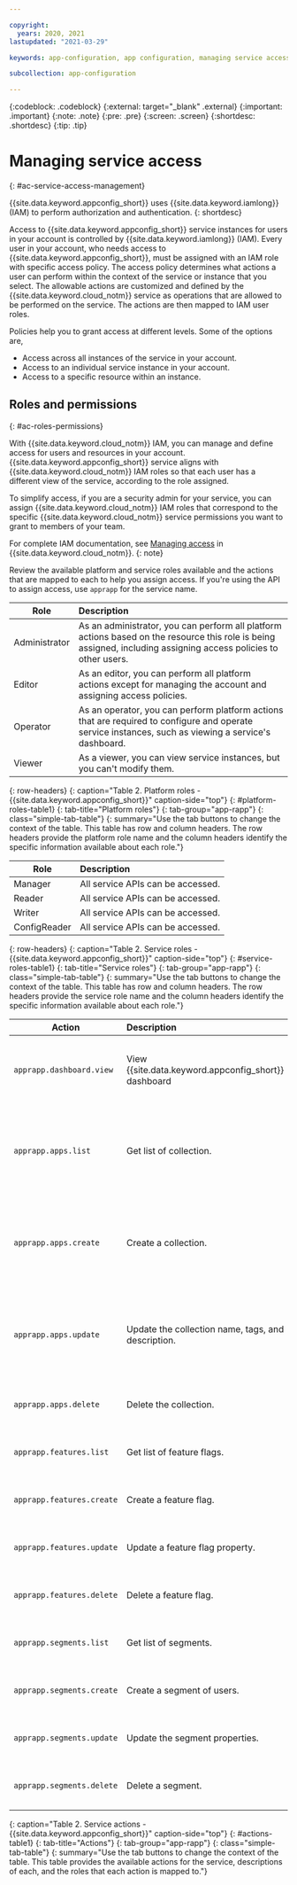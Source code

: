 ```yaml
---

copyright:
  years: 2020, 2021
lastupdated: "2021-03-29"

keywords: app-configuration, app configuration, managing service access, iam, account

subcollection: app-configuration

---
```


{:codeblock: .codeblock}
{:external: target="_blank" .external}
{:important: .important}
{:note: .note}
{:pre: .pre}
{:screen: .screen}
{:shortdesc: .shortdesc}
{:tip: .tip}

# Managing service access
{: #ac-service-access-management}

{{site.data.keyword.appconfig_short}} uses {{site.data.keyword.iamlong}} (IAM) to perform authorization and authentication.
{: shortdesc}

Access to {{site.data.keyword.appconfig_short}} service instances for users in your account is controlled by {{site.data.keyword.iamlong}} (IAM). Every user in your account, who needs access to {{site.data.keyword.appconfig_short}}, must be assigned with an IAM role with specific access policy. The access policy determines what actions a user can perform within the context of the service or instance that you select. The allowable actions are customized and defined by the {{site.data.keyword.cloud_notm}} service as operations that are allowed to be performed on the service. The actions are then mapped to IAM user roles.

Policies help you to grant access at different levels. Some of the options are,
- Access across all instances of the service in your account.
- Access to an individual service instance in your account.
- Access to a specific resource within an instance.

## Roles and permissions
{: #ac-roles-permissions}

With {{site.data.keyword.cloud_notm}} IAM, you can manage and define access for users and resources in your account. {{site.data.keyword.appconfig_short}} service aligns with {{site.data.keyword.cloud_notm}} IAM roles so that each user has a different view of the service, according to the role assigned. 

To simplify access, if you are a security admin for your service, you can assign {{site.data.keyword.cloud_notm}} IAM roles that correspond to the specific {{site.data.keyword.cloud_notm}} service permissions you want to grant to members of your team.

For complete IAM documentation, see [Managing access](/docs/account?topic=account-cloudaccess) in {{site.data.keyword.cloud_notm}}.
{: note}

Review the available platform and service roles available and the actions that are mapped to each to help you assign access. If you're using the API to assign access, use `apprapp` for the service name.

| Role | Description |
| ----- | :----- |
| Administrator | As an administrator, you can perform all platform actions based on the resource this role is being assigned, including assigning access policies to other users. |
| Editor | As an editor, you can perform all platform actions except for managing the account and assigning access policies. |
| Operator | As an operator, you can perform platform actions that are required to configure and operate service instances, such as viewing a service's dashboard. |
| Viewer | As a viewer, you can view service instances, but you can't modify them. |
{: row-headers}
{: caption="Table 2. Platform roles - {{site.data.keyword.appconfig_short}}" caption-side="top"}
{: #platform-roles-table1}
{: tab-title="Platform roles"}
{: tab-group="app-rapp"}
{: class="simple-tab-table"}
{: summary="Use the tab buttons to change the context of the table. This table has row and column headers. The row headers provide the platform role name and the column headers identify the specific information available about each role."}

| Role | Description |
| ----- | :----- |
| Manager | All service APIs can be accessed. |
| Reader | All service APIs can be accessed. |
| Writer | All service APIs can be accessed. |
| ConfigReader | All service APIs can be accessed. |
{: row-headers}
{: caption="Table 2. Service roles - {{site.data.keyword.appconfig_short}}" caption-side="top"}
{: #service-roles-table1}
{: tab-title="Service roles"}
{: tab-group="app-rapp"}
{: class="simple-tab-table"}
{: summary="Use the tab buttons to change the context of the table. This table has row and column headers. The row headers provide the service role name and the column headers identify the specific information available about each role."}

| Action | Description | Roles |
| ----- | :----- | :----- |
| `apprapp.dashboard.view` | View {{site.data.keyword.appconfig_short}} dashboard | Manager, Reader, Writer, Operator, Administrator, Editor |
| `apprapp.apps.list` | Get list of collection. | Reader, Manager, Writer, Administrator, Editor, Viewer, Operator, ConfigReader |
| `apprapp.apps.create` | Create a collection. | Manager, Reader, Writer, Administrator, Editor, Viewer, Operator, ConfigReader |
| `apprapp.apps.update` | Update the collection name, tags, and description. | Manager, Reader, Writer, Administrator, Editor, Viewer, Operator, ConfigReader |
| `apprapp.apps.delete` | Delete the collection. | Manager, Reader, Writer, ConfigReader |
| `apprapp.features.list` | Get list of feature flags. | Manager, Reader, Writer, ConfigReader |
| `apprapp.features.create` | Create a feature flag. | Manager, Reader, Writer, ConfigReader |
| `apprapp.features.update` | Update a feature flag property. | Manager, Reader, Writer, ConfigReader |
| `apprapp.features.delete` | Delete a feature flag. | Manager, Reader, Writer, ConfigReader |
| `apprapp.segments.list` | Get list of segments. | Manager, Reader, Writer, ConfigReader |
| `apprapp.segments.create` | Create a segment of users. | Manager, Reader, Writer, ConfigReader |
| `apprapp.segments.update` | Update the segment properties. | Manager, Reader, Writer, ConfigReader |
| `apprapp.segments.delete` | Delete a segment. | Manager, Reader, Writer, ConfigReader |
{: caption="Table 2. Service actions - {{site.data.keyword.appconfig_short}}" caption-side="top"}
{: #actions-table1}
{: tab-title="Actions"}
{: tab-group="app-rapp"}
{: class="simple-tab-table"}
{: summary="Use the tab buttons to change the context of the table. This table provides the available actions for the service, descriptions of each, and the roles that each action is mapped to."}

